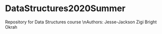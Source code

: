 # DataStructures2020Summer
Repository for Data Structures course
\nAuthors: Jesse-Jackson Zigi
         Bright Okrah
